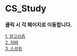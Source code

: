 # CS_Study
### 클릭 시 각 페이지로 이동합니다.
[1. 알고리즘](https://github.com/LeeKiJong/CS_Study/blob/main/Algorithm/README.md)  
[2. 자바](https://github.com/LeeKiJong/CS_Study/blob/main/Java/README.md)  
[3. 스프링](https://github.com/LeeKiJong/CS_Study/blob/main/Spring/README.md)  
